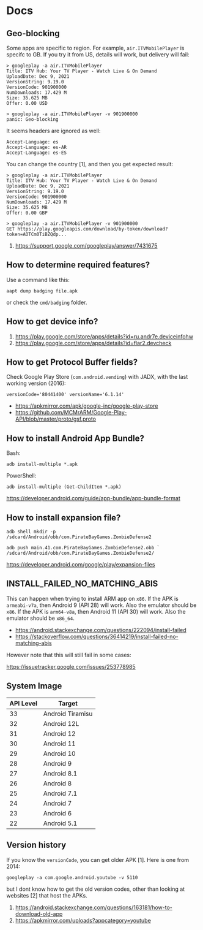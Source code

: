 # Docs

## Geo-blocking

Some apps are specific to region. For example, `air.ITVMobilePlayer` is specifc
to GB. If you try it from US, details will work, but delivery will fail:

~~~
> googleplay -a air.ITVMobilePlayer
Title: ITV Hub: Your TV Player - Watch Live & On Demand
UploadDate: Dec 9, 2021
VersionString: 9.19.0
VersionCode: 901900000
NumDownloads: 17.429 M
Size: 35.625 MB
Offer: 0.00 USD

> googleplay -a air.ITVMobilePlayer -v 901900000
panic: Geo-blocking
~~~

It seems headers are ignored as well:

~~~
Accept-Language: es
Accept-Language: es-AR
Accept-Language: es-ES
~~~

You can change the country [1], and then you get expected result:

~~~
> googleplay -a air.ITVMobilePlayer
Title: ITV Hub: Your TV Player - Watch Live & On Demand
UploadDate: Dec 9, 2021
VersionString: 9.19.0
VersionCode: 901900000
NumDownloads: 17.429 M
Size: 35.625 MB
Offer: 0.00 GBP

> googleplay -a air.ITVMobilePlayer -v 901900000
GET https://play.googleapis.com/download/by-token/download?token=AOTCm0TiBZQdp...
~~~

1. https://support.google.com/googleplay/answer/7431675

## How to determine required features?

Use a command like this:

~~~
aapt dump badging file.apk
~~~

or check the `cmd/badging` folder.

## How to get device info?

1. https://play.google.com/store/apps/details?id=ru.andr7e.deviceinfohw
2. https://play.google.com/store/apps/details?id=flar2.devcheck

## How to get Protocol Buffer fields?

Check Google Play Store (`com.android.vending`) with JADX, with the last
working version (2016):

~~~
versionCode='80441400' versionName='6.1.14'
~~~

- https://apkmirror.com/apk/google-inc/google-play-store
- https://github.com/MCMrARM/Google-Play-API/blob/master/proto/gsf.proto

## How to install Android App Bundle?

Bash:

~~~
adb install-multiple *.apk
~~~

PowerShell:

~~~
adb install-multiple (Get-ChildItem *.apk)
~~~

https://developer.android.com/guide/app-bundle/app-bundle-format

## How to install expansion file?

~~~
adb shell mkdir -p /sdcard/Android/obb/com.PirateBayGames.ZombieDefense2

adb push main.41.com.PirateBayGames.ZombieDefense2.obb `
/sdcard/Android/obb/com.PirateBayGames.ZombieDefense2/
~~~

https://developer.android.com/google/play/expansion-files

## INSTALL\_FAILED\_NO\_MATCHING\_ABIS

This can happen when trying to install ARM app on `x86`. If the APK is
`armeabi-v7a`, then Android 9 (API 28) will work. Also the emulator should be
`x86`. If the APK is `arm64-v8a`, then Android 11 (API 30) will work. Also the
emulator should be `x86_64`.

- https://android.stackexchange.com/questions/222094/install-failed
- https://stackoverflow.com/questions/36414219/install-failed-no-matching-abis

However note that this will still fail in some cases:

https://issuetracker.google.com/issues/253778985

## System Image

API Level | Target
----------|-----------------
33        | Android Tiramisu
32        | Android 12L
31        | Android 12
30        | Android 11
29        | Android 10
28        | Android 9
27        | Android 8.1
26        | Android 8
25        | Android 7.1
24        | Android 7
23        | Android 6
22        | Android 5.1

## Version history

If you know the `versionCode`, you can get older APK [1]. Here is one from 2014:

~~~
googleplay -a com.google.android.youtube -v 5110
~~~

but I dont know how to get the old version codes, other than looking at
websites [2] that host the APKs.

1. https://android.stackexchange.com/questions/163181/how-to-download-old-app
2. https://apkmirror.com/uploads?appcategory=youtube
